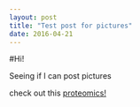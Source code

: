 ```yaml
---
layout: post
title: "Test post for pictures"
date: 2016-04-21
---
```


#Hi! 

Seeing if I can post pictures

check out this [proteomics!](/assets/20160421_test/20160126_mass_spec_proteomics.jpg)
